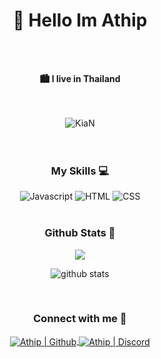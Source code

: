 <h1 align="center">👋 Hello Im Athip</h1>
<br />
<br />
<p align="center"><b>🏙 I live in Thailand</b></p>
<br />
<br />

<div align="center">
  <img
    src="https://komarev.com/ghpvc/?username=KiaNu-ReeVes&label=Profile%20views&color=3D424A&style=for-the-badge&"
    alt="KiaN"
  />
</div>

<br />
<br />

<h3 align="center">My Skills 💻</h3>
<div align="center">
  <img
    alt="Javascript"
    src="https://img.shields.io/badge/javascript-%23323330.svg?style=flat&logo=javascript&logoColor=%23F7DF1E"
  />
  <img
    alt="HTML"
    src="https://img.shields.io/badge/html5-%23E34F26.svg?style=flat&logo=html5&logoColor=white"
  />
  <img
    alt="CSS"
    src="https://img.shields.io/badge/css3-%231572B6.svg?style=flat&logo=css3&logoColor=white"
  />
</div>
<br />

<h3 align="center">Github Stats 🧭</h3>
<div align="center">
    <img src="https://github-readme-stats.vercel.app/api/top-langs/?username=KiaNu-ReeVes&langs_count=10&layout=compact&theme=react&hide_border=true&bg_color=0D1117&title_color=3E98B4&icon_color=3E98B4"/>
  <br />

![github
  stats](https://github-readme-stats.vercel.app/api?username=KiaNu-ReeVes&theme=gruvbox_duo&show_icons=true&include_all_commits=true&count_private=true&theme=react&hide_border=true&bg_color=0D1117&title_color=3E98B4&icon_color=3E98B4)
<br />

</div>
<br />

<h3 align="center">Connect with me 📩</h3>
<div align="center">
  <a href="https://github.com/Athip1107">
    <img
      align="center"
      alt="Athip | Github"
      src="http://img.shields.io/badge/-Github-181717?style=flat-square&logo=github&logoColor=FFFFFF"
    />
  </a>
  <a href="https://discord.gg/">
    <img
      align="center"
      alt="Athip | Discord"
      src="http://img.shields.io/badge/-Discord-7289DA?style=flat-square&logo=discord&logoColor=FFFFFF"
    />
  </a>
<br>
<br>
<br>
